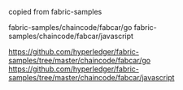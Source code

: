 copied from fabric-samples

fabric-samples/chaincode/fabcar/go
fabric-samples/chaincode/fabcar/javascript

https://github.com/hyperledger/fabric-samples/tree/master/chaincode/fabcar/go
https://github.com/hyperledger/fabric-samples/tree/master/chaincode/fabcar/javascript
